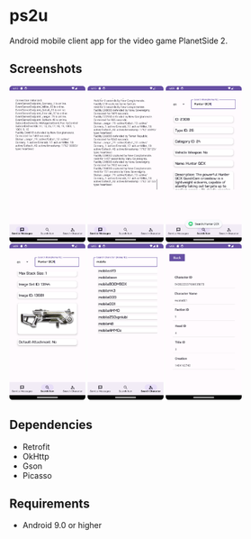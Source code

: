 # ps2u
Android mobile client app for the video game PlanetSide 2.
## Screenshots
<img src="https://raw.githubusercontent.com/RaigZ/ps2u/main/docs/screenshots/smessages1.png" height = 277 width = 135>
<img src="https://raw.githubusercontent.com/RaigZ/ps2u/main/docs/screenshots/smessages2.png" height = 277 width = 135>
<img src="https://raw.githubusercontent.com/RaigZ/ps2u/main/docs/screenshots/item1.png" height = 277 width = 135>
<img src="https://raw.githubusercontent.com/RaigZ/ps2u/main/docs/screenshots/item2.png" height = 277 width = 135>
<img src="https://raw.githubusercontent.com/RaigZ/ps2u/main/docs/screenshots/character1.png" height = 277 width = 135>
<img src="https://raw.githubusercontent.com/RaigZ/ps2u/main/docs/screenshots/character2.png" height = 277 width = 135>

## Dependencies
* Retrofit
* OkHttp
* Gson
* Picasso

## Requirements
* Android 9.0 or higher